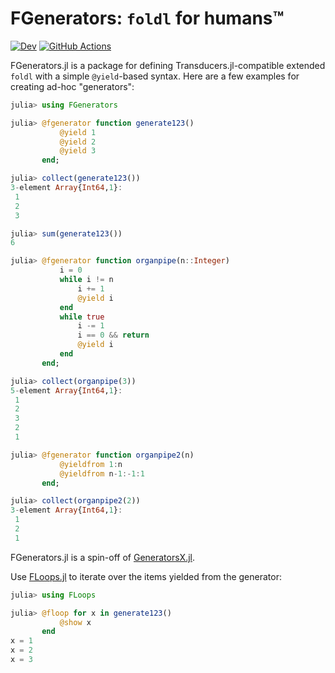 # FGenerators: `foldl` for humans™

[![Dev](https://img.shields.io/badge/docs-dev-blue.svg)](https://juliafolds.github.io//FGenerators.jl/dev)
[![GitHub Actions](https://github.com/JuliaFolds//FGenerators.jl/workflows/Run%20tests/badge.svg)](https://github.com/JuliaFolds//FGenerators.jl/actions?query=workflow%3ARun+tests)

FGenerators.jl is a package for defining Transducers.jl-compatible
extended `foldl` with a simple `@yield`-based syntax.  Here are a few
examples for creating ad-hoc "generators":

```julia
julia> using FGenerators

julia> @fgenerator function generate123()
           @yield 1
           @yield 2
           @yield 3
       end;

julia> collect(generate123())
3-element Array{Int64,1}:
 1
 2
 3

julia> sum(generate123())
6

julia> @fgenerator function organpipe(n::Integer)
           i = 0
           while i != n
               i += 1
               @yield i
           end
           while true
               i -= 1
               i == 0 && return
               @yield i
           end
       end;

julia> collect(organpipe(3))
5-element Array{Int64,1}:
 1
 2
 3
 2
 1

julia> @fgenerator function organpipe2(n)
           @yieldfrom 1:n
           @yieldfrom n-1:-1:1
       end;

julia> collect(organpipe2(2))
3-element Array{Int64,1}:
 1
 2
 1
```

FGenerators.jl is a spin-off of
[GeneratorsX.jl](https://github.com/JuliaFolds/GeneratorsX.jl).

Use [FLoops.jl](https://github.com/JuliaFolds/FLoops.jl) to iterate
over the items yielded from the generator:

```julia
julia> using FLoops

julia> @floop for x in generate123()
           @show x
       end
x = 1
x = 2
x = 3
```
